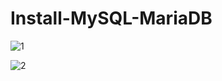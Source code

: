 # Install-MySQL-MariaDB

![1](https://user-images.githubusercontent.com/45836705/51077570-208f8100-166e-11e9-8199-2c1363cfd0e0.png)

![2](https://user-images.githubusercontent.com/45836705/51077574-2a18e900-166e-11e9-943e-55688d532106.png)

